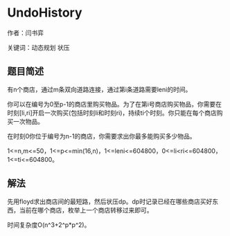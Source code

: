 # UndoHistory
作者：闫书弈

关键词：动态规划 状压
## 题目简述
有n个商店，通过m条双向道路连接，通过第i条道路需要leni的时间。

你可以在编号为0至p-1的商店里购买物品。为了在第i号商店购买物品，你需要在时刻[li,ri]开启一次购买(包括时刻li和时刻ri)，持续ti个时刻。你只能在每个商店购买一次物品。

在时刻0你位于编号为n-1的商店，你需要求出你最多能购买多少物品。

1<=n,m<=50，1<=p<=min(16,n)，1<=leni<=604800，0<=li<ri<=604800，1<=ti<=604800。
## 解法
先用floyd求出商店间的最短路，然后状压dp。dp时记录已经在哪些商店买好东西，当前在哪个商店，枚举上一个商店转移过来即可。

时间复杂度O(n^3+2^p*p^2)。
